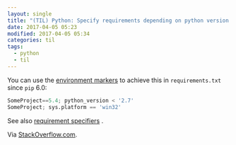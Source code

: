 ```yaml
---
layout: single
title: "(TIL) Python: Specify requirements depending on python version using environment markers"
date: 2017-04-05 05:23
modified: 2017-04-05 05:34
categories: til
tags:
  - python
  - til
---
```


You can use the [environment markers](https://www.python.org/dev/peps/pep-0496/)
to achieve this in `requirements.txt` since `pip` 6.0:

```python
SomeProject==5.4; python_version < '2.7'
SomeProject; sys.platform == 'win32'
```

See also [requirement specifiers](https://pip.readthedocs.io/en/stable/reference/pip_install/#requirement-specifiers)
.

Via [StackOverflow.com](http://stackoverflow.com/a/33451105/1257318).
